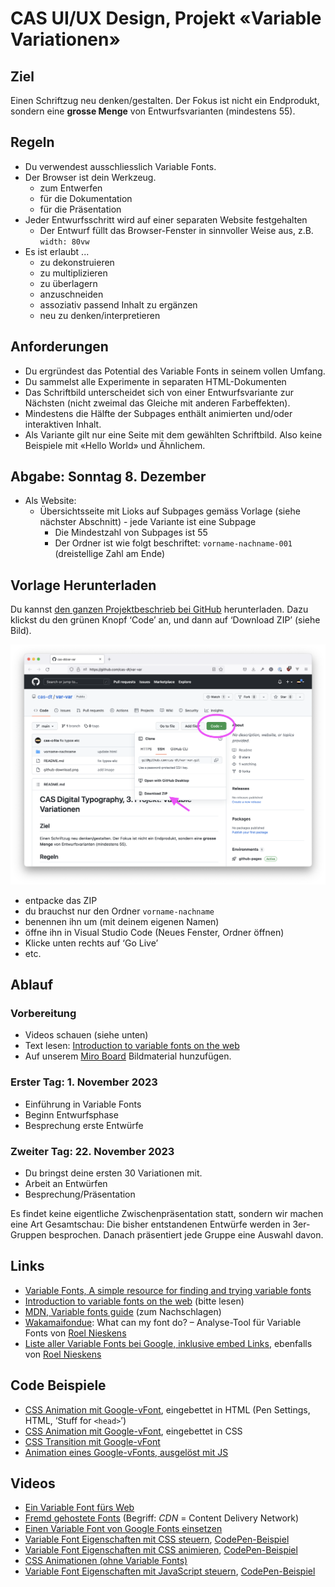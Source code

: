 # CAS UI/UX Design, Projekt «Variable Variationen»

## Ziel

Einen Schriftzug neu denken/gestalten. Der Fokus ist nicht ein Endprodukt, sondern eine **grosse Menge** von Entwurfsvarianten (mindestens 55).

## Regeln

- Du verwendest ausschliesslich Variable Fonts.
- Der Browser ist dein Werkzeug.
  - zum  Entwerfen
  - für die Dokumentation
  - für die Präsentation
- Jeder Entwurfsschritt wird auf einer separaten Website festgehalten
  - Der Entwurf füllt das Browser-Fenster in sinnvoller Weise aus, z.B. `width: 80vw`
- Es ist erlaubt ...
  - zu dekonstruieren
  - zu multiplizieren
  - zu überlagern
  - anzuschneiden
  - assoziativ passend Inhalt zu ergänzen
  - neu zu denken/interpretieren

## Anforderungen

- Du ergründest das Potential des Variable Fonts in seinem vollen Umfang.
- Du sammelst alle Experimente in separaten HTML-Dokumenten
- Das Schriftbild unterscheidet sich von einer Entwurfsvariante zur Nächsten (nicht zweimal das Gleiche mit anderen Farbeffekten).
 - Mindestens die Hälfte der Subpages enthält animierten und/oder interaktiven Inhalt.
 - Als Variante gilt nur eine Seite mit dem gewählten Schriftbild. Also keine Beispiele mit «Hello World» und Ähnlichem.



## Abgabe: Sonntag 8. Dezember

- Als Website:
  - Übersichtsseite mit Lioks auf Subpages gemäss Vorlage (siehe nächster Abschnitt)
  - jede Variante ist eine Subpage
    - Die Mindestzahl von Subpages ist 55
    - Der Ordner ist wie folgt beschriftet: `vorname-nachname-001` (dreistellige Zahl am Ende)

## Vorlage Herunterladen

Du kannst [den ganzen Projektbeschrieb bei GitHub](https://github.com/cas-dt/var-var) herunterladen. Dazu klickst du den grünen Knopf ‘Code’ an, und dann auf ‘Download ZIP’ (siehe Bild).

![](github-download.png)

- entpacke das ZIP
- du brauchst nur den Ordner `vorname-nachname`
- benennen ihn um (mit deinem eigenen Namen)
- öffne ihn in Visual Studio Code (Neues Fenster, Ordner öffnen)
- Klicke unten rechts auf ‘Go Live’
- etc.

## Ablauf

### Vorbereitung

- Videos schauen (siehe unten)
- Text lesen: [Introduction to variable fonts on the web](https://web.dev/variable-fonts/)
- Auf unserem [Miro Board](https://miro.com/app/board/uXjVLNmQl1M=/) Bildmaterial hunzufügen.

### Erster Tag: 1. November 2023

- Einführung in Variable Fonts
- Beginn Entwurfsphase
- Besprechung erste Entwürfe

### Zweiter Tag: 22. November 2023

- Du bringst deine ersten 30 Variationen mit.
- Arbeit an Entwürfen
- Besprechung/Präsentation

Es findet keine eigentliche Zwischenpräsentation statt, sondern wir machen eine Art Gesamtschau: Die bisher entstandenen Entwürfe werden in 3er-Gruppen besprochen. Danach präsentiert jede Gruppe eine Auswahl davon.

## Links

- [Variable Fonts, A simple resource for finding and trying variable fonts](https://v-fonts.com/)
 - [Introduction to variable fonts on the web](https://web.dev/variable-fonts/) (bitte lesen)
 - [MDN, Variable fonts guide](https://developer.mozilla.org/en-US/docs/Web/CSS/CSS_Fonts/Variable_Fonts_Guide) (zum Nachschlagen)
 - [Wakamaifondue](https://wakamaifondue.com/beta/): What can my font do? – Analyse-Tool für Variable Fonts von [Roel Nieskens](https://pixelambacht.nl/)
 - [Liste aller Variable Fonts bei Google, inklusive embed Links](https://pixelambacht.nl/google-variable-fonts-links/), ebenfalls von [Roel Nieskens](https://pixelambacht.nl/)

## Code Beispiele

 - [CSS Animation mit Google-vFont](https://codepen.io/oolong32/pen/PobPmEL), eingebettet in HTML (Pen Settings, HTML, ‘Stuff for `<head>`’)
 - [CSS Animation mit Google-vFont](https://codepen.io/oolong32/pen/zYdJzxN), eingebettet in CSS
 - [CSS Transition mit Google-vFont](https://codepen.io/oolong32/pen/zYovoBo)
 - [Animation eines Google-vFonts, ausgelöst mit JS](https://codepen.io/oolong32/pen/dyOYWdK)

## Videos

- [Ein Variable Font fürs Web](https://youtu.be/CI8QvH_SDBs)
- [Fremd gehostete Fonts](https://youtu.be/bFMyAmIUzWo) (Begriff: *CDN* = Content Delivery Network)
- [Einen Variable Font von Google Fonts einsetzen](https://youtu.be/77T4RtF3O2A)
- [Variable Font Eigenschaften mit CSS steuern](https://youtu.be/xzBWTV2pJl8), [CodePen-Beispiel](https://codepen.io/oolong32/pen/zYovoBo)
- [Variable Font Eigenschaften mit CSS animieren](https://youtu.be/y4oW1T7R1es), [CodePen-Beispiel](https://codepen.io/oolong32/pen/PobPmEL)
- [CSS Animationen (ohne Variable Fonts)](https://www.youtube.com/watch?v=ahDRdPYjpFs)
- [Variable Font Eigenschaften mit JavaScript steuern](https://youtu.be/SKIJzeRfs_s), [CodePen-Beispiel](https://codepen.io/oolong32/pen/dyOYWdK)
